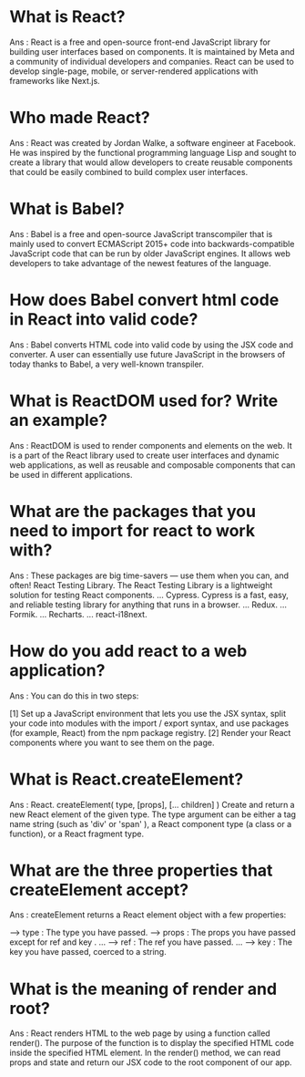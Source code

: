 # What is React?

Ans : React is a free and open-source front-end JavaScript library for building user interfaces based on components. It is maintained by Meta and a community of individual developers and companies. React can be used to develop single-page, mobile, or server-rendered applications with frameworks like Next.js.

# Who made React?

Ans : React was created by Jordan Walke, a software engineer at Facebook. He was inspired by the functional programming language Lisp and sought to create a library that would allow developers to create reusable components that could be easily combined to build complex user interfaces.

# What is Babel?

Ans : Babel is a free and open-source JavaScript transcompiler that is mainly used to convert ECMAScript 2015+ code into backwards-compatible JavaScript code that can be run by older JavaScript engines. It allows web developers to take advantage of the newest features of the language.

# How does Babel convert html code in React into valid code?

Ans : Babel converts HTML code into valid code by using the JSX code and converter. A user can essentially use future JavaScript in the browsers of today thanks to Babel, a very well-known transpiler.

# What is ReactDOM used for? Write an example?

Ans : ReactDOM is used to render components and elements on the web. It is a part of the React library used to create user interfaces and dynamic web applications, as well as reusable and composable components that can be used in different applications.

# What are the packages that you need to import for react to work with?

Ans : These packages are big time-savers — use them when you can, and often!
React Testing Library. The React Testing Library is a lightweight solution for testing React components. ...
Cypress. Cypress is a fast, easy, and reliable testing library for anything that runs in a browser. ...
Redux. ...
Formik. ...
Recharts. ...
react-i18next.

# How do you add react to a web application?

Ans : You can do this in two steps:

[1]  Set up a JavaScript environment that lets you use the JSX syntax, split your code into modules
     with the import / export syntax, and use packages (for example, React) from the npm package registry.
[2]  Render your React components where you want to see them on the page.

# What is React.createElement?

Ans : React. createElement( type, [props], [... children] ) Create and return a new React element of the given type. The type argument can be either a tag name string (such as 'div' or 'span' ), a React component type (a class or a function), or a React fragment type.

# What are the three properties that createElement accept?

Ans : createElement returns a React element object with a few properties:

--> type : The type you have passed.
--> props : The props you have passed except for ref and key . ...
--> ref : The ref you have passed. ...
--> key : The key you have passed, coerced to a string.

# What is the meaning of render and root?

Ans : React renders HTML to the web page by using a function called render(). The purpose of the function is to display the specified HTML code inside the specified HTML element. In the render() method, we can read props and state and return our JSX code to the root component of our app.
